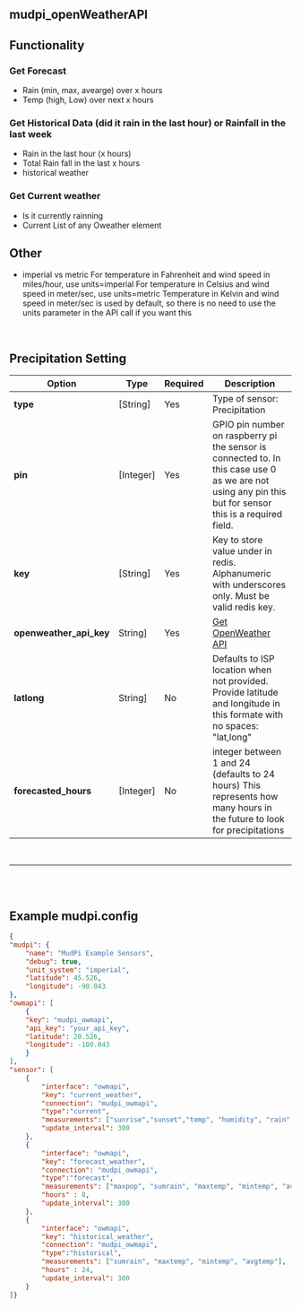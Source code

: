 ## mudpi_openWeatherAPI

## Functionality 
### Get Forecast
- Rain (min, max, avearge) over x hours
- Temp (high, Low) over next x hours

### Get Historical Data (did it rain in the last hour) or Rainfall in the last week
- Rain in the last hour (x hours)
- Total Rain fall in the last x hours
- historical weather

### Get Current weather
- Is it currently rainning
- Current List of any Oweather element

## Other
- imperial vs metric For temperature in Fahrenheit and wind speed in miles/hour, use units=imperial For temperature in Celsius and wind speed in meter/sec, use units=metric Temperature in Kelvin and wind speed in meter/sec is used by default, so there is no need to use the units parameter in the API call if you want this

<br>

## Precipitation Setting


| Option            | Type        |  Required   | Description |
| -----------       | ----------- | ----------- | ----------- |
| **type**              | [String]      |Yes        |  Type of sensor:  Precipitation |
| **pin**               | [Integer]	    |Yes        |  GPIO pin number on raspberry pi the sensor is connected to. In this case use 0 as we are not using any pin this but for sensor this is a required field.           |
| **key**               | [String]	    |Yes        |Key to store value under in redis. Alphanumeric with underscores only. Must be valid redis key.  |
| **openweather_api_key**| String]      |Yes        |[Get OpenWeather API](https://openweathermap.org/appid)|
| **latlong**           | String]       |No         | Defaults to ISP location when not provided.  Provide latitude and longitude in this formate with no spaces:  "lat,long"|
| **forecasted_hours**  | [Integer]	    |No         |  integer between 1 and 24 (defaults to 24 hours) This represents how many hours in the future to look for precipitations |

<br>

---

<br><br>

## Example mudpi.config  

```json
{
"mudpi": {
    "name": "MudPi Example Sensors",
    "debug": true,
    "unit_system": "imperial",
    "latitude": 45.526,
    "longitude": -90.043
},
"owmapi": [
    {
    "key": "mudpi_owmapi",
    "api_key": "your_api_key",
    "latitude": 20.526,
    "longitude": -100.043
    }
],
"sensor": [
    {
        "interface": "owmapi",
        "key": "current_weather",
        "connection": "mudpi_owmapi",
        "type":"current",
        "measurements": ["sunrise","sunset","temp", "humidity", "rain", "israining"],
        "update_interval": 300
    },
    {
        "interface": "owmapi",
        "key": "forecast_weather",
        "connection": "mudpi_owmapi",
        "type":"forecast",
        "measurements": ["maxpop", "sumrain", "maxtemp", "mintemp", "avgtemp"],
        "hours" : 8,
        "update_interval": 300
    },
    {
        "interface": "owmapi",
        "key": "historical_weather",
        "connection": "mudpi_owmapi",
        "type":"historical",
        "measurements": ["sumrain", "maxtemp", "mintemp", "avgtemp"],
        "hours" : 24,
        "update_interval": 300
    }
]}
```
